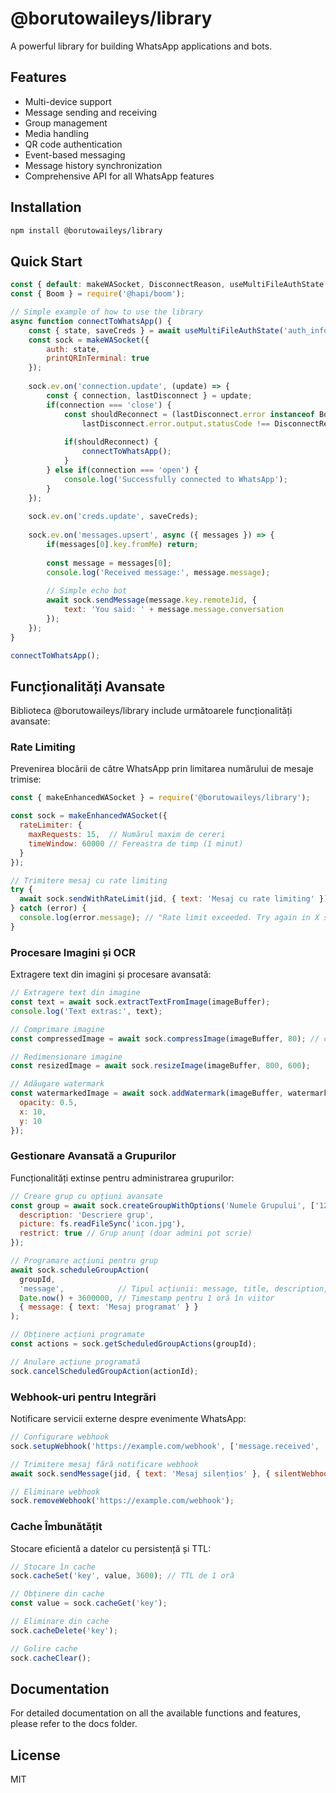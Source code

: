 
# @borutowaileys/library

A powerful library for building WhatsApp applications and bots.

## Features

- Multi-device support
- Message sending and receiving
- Group management
- Media handling
- QR code authentication
- Event-based messaging
- Message history synchronization
- Comprehensive API for all WhatsApp features

## Installation

```bash
npm install @borutowaileys/library
```

## Quick Start

```javascript
const { default: makeWASocket, DisconnectReason, useMultiFileAuthState } = require('@borutowaileys/library');
const { Boom } = require('@hapi/boom');

// Simple example of how to use the library
async function connectToWhatsApp() {
    const { state, saveCreds } = await useMultiFileAuthState('auth_info_baileys');
    const sock = makeWASocket({
        auth: state,
        printQRInTerminal: true
    });
    
    sock.ev.on('connection.update', (update) => {
        const { connection, lastDisconnect } = update;
        if(connection === 'close') {
            const shouldReconnect = (lastDisconnect.error instanceof Boom && 
                lastDisconnect.error.output.statusCode !== DisconnectReason.loggedOut);
                
            if(shouldReconnect) {
                connectToWhatsApp();
            }
        } else if(connection === 'open') {
            console.log('Successfully connected to WhatsApp');
        }
    });
    
    sock.ev.on('creds.update', saveCreds);
    
    sock.ev.on('messages.upsert', async ({ messages }) => {
        if(messages[0].key.fromMe) return;
        
        const message = messages[0];
        console.log('Received message:', message.message);
        
        // Simple echo bot
        await sock.sendMessage(message.key.remoteJid, {
            text: 'You said: ' + message.message.conversation
        });
    });
}

connectToWhatsApp();
```


## Funcționalități Avansate

Biblioteca @borutowaileys/library include următoarele funcționalități avansate:

### Rate Limiting

Prevenirea blocării de către WhatsApp prin limitarea numărului de mesaje trimise:

```javascript
const { makeEnhancedWASocket } = require('@borutowaileys/library');

const sock = makeEnhancedWASocket({
  rateLimiter: {
    maxRequests: 15,  // Numărul maxim de cereri
    timeWindow: 60000 // Fereastra de timp (1 minut)
  }
});

// Trimitere mesaj cu rate limiting
try {
  await sock.sendWithRateLimit(jid, { text: 'Mesaj cu rate limiting' });
} catch (error) {
  console.log(error.message); // "Rate limit exceeded. Try again in X seconds."
}
```

### Procesare Imagini și OCR

Extragere text din imagini și procesare avansată:

```javascript
// Extragere text din imagine
const text = await sock.extractTextFromImage(imageBuffer);
console.log('Text extras:', text);

// Comprimare imagine
const compressedImage = await sock.compressImage(imageBuffer, 80); // calitate 80%

// Redimensionare imagine
const resizedImage = await sock.resizeImage(imageBuffer, 800, 600);

// Adăugare watermark
const watermarkedImage = await sock.addWatermark(imageBuffer, watermarkBuffer, {
  opacity: 0.5,
  x: 10,
  y: 10
});
```

### Gestionare Avansată a Grupurilor

Funcționalități extinse pentru administrarea grupurilor:

```javascript
// Creare grup cu opțiuni avansate
const group = await sock.createGroupWithOptions('Numele Grupului', ['123456789@s.whatsapp.net'], {
  description: 'Descriere grup',
  picture: fs.readFileSync('icon.jpg'),
  restrict: true // Grup anunț (doar admini pot scrie)
});

// Programare acțiuni pentru grup
await sock.scheduleGroupAction(
  groupId,
  'message',            // Tipul acțiunii: message, title, description, remove, add, promote, demote
  Date.now() + 3600000, // Timestamp pentru 1 oră în viitor
  { message: { text: 'Mesaj programat' } }
);

// Obținere acțiuni programate
const actions = sock.getScheduledGroupActions(groupId);

// Anulare acțiune programată
sock.cancelScheduledGroupAction(actionId);
```

### Webhook-uri pentru Integrări

Notificare servicii externe despre evenimente WhatsApp:

```javascript
// Configurare webhook
sock.setupWebhook('https://example.com/webhook', ['message.received', 'message.sent']);

// Trimitere mesaj fără notificare webhook
await sock.sendMessage(jid, { text: 'Mesaj silențios' }, { silentWebhook: true });

// Eliminare webhook
sock.removeWebhook('https://example.com/webhook');
```

### Cache Îmbunătățit

Stocare eficientă a datelor cu persistență și TTL:

```javascript
// Stocare în cache
sock.cacheSet('key', value, 3600); // TTL de 1 oră

// Obținere din cache
const value = sock.cacheGet('key');

// Eliminare din cache
sock.cacheDelete('key');

// Golire cache
sock.cacheClear();
```
## Documentation

For detailed documentation on all the available functions and features, please refer to the docs folder.

## License

MIT
